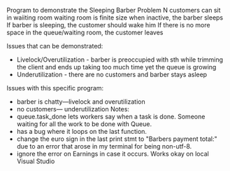 Program to demonstrate the Sleeping Barber Problem
N customers can sit in waiiting room
waiting room is finite size
when inactive, the barber sleeps
If barber is sleeping, the customer should wake him
If there is no more space in the queue/waiting room, the customer leaves

Issues that can be demonstrated:
- Livelock/Overutilization - barber is preoccupied with sth while trimming the client and ends up taking too much time yet the queue is growing
- Underutilization - there are no customers and barber stays asleep

Issues with this specific program: 

- barber is chatty—livelock and overutilization
- no customers— underutilization
Notes:
- queue.task_done lets workers say when a task is done. Someone waiting for all the work to be done with Queue.
- has a bug where it loops on the last function.
- change the euro sign in the last print stmt to "Barbers payment total:" due to an error that arose in my terminal for being non-utf-8.
- ignore the error on Earnings in case it occurs. Works okay on local Visual Studio
